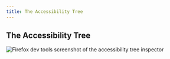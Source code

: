 ```yaml
---
title: The Accessibility Tree
---
```


## The Accessibility Tree

![Firefox dev tools screenshot of the accessibility tree inspector][a11ytree]

[a11ytree]: images/a11ytree.png
